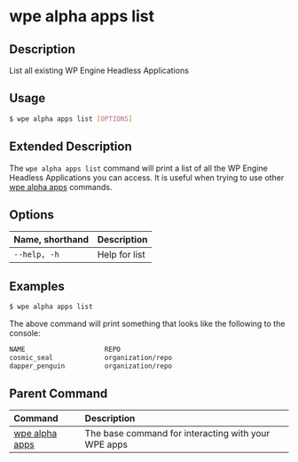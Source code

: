 # wpe alpha apps list

## Description
List all existing WP Engine Headless Applications

## Usage

```bash
$ wpe alpha apps list [OPTIONS]
```

## Extended Description

The `wpe alpha apps list` command will print a list of all the WP Engine Headless Applications you can access. It is useful when trying to use other [wpe alpha apps](/reference/cli/wpe/alpha/apps) commands.

## Options

| Name, shorthand | Description   |
|:----------------|:--------------|
| `--help, -h`    | Help for list |

## Examples

```bash
$ wpe alpha apps list
```

The above command will print something that looks like the following to the console:

```bash
NAME                    REPO
cosmic_seal             organization/repo
dapper_penguin          organization/repo
```

## Parent Command
| Command                                         | Description                                         |
|:------------------------------------------------|:----------------------------------------------------|
| [wpe alpha apps](/reference/cli/wpe/alpha/apps) | The base command for interacting with your WPE apps |
